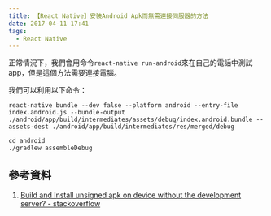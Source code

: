 ```yaml
---
title: 【React Native】安裝Android Apk而無需連接伺服器的方法
date: 2017-04-11 17:41
tags:
  - React Native
---
```


正常情況下，我們會用命令`react-native run-android`來在自己的電話中測試app，但是這個方法需要連接電腦。

我們可以利用以下命令：
```
react-native bundle --dev false --platform android --entry-file index.android.js --bundle-output ./android/app/build/intermediates/assets/debug/index.android.bundle --assets-dest ./android/app/build/intermediates/res/merged/debug

cd android
./gradlew assembleDebug
```

## 參考資料
1. [Build and Install unsigned apk on device without the development server? - stackoverflow](http://stackoverflow.com/questions/35283959/build-and-install-unsigned-apk-on-device-without-the-development-server)

